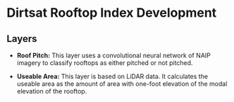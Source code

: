 # Dirtsat Rooftop Index Development

## Layers
- **Roof Pitch:** This layer uses a convolutional neural network of NAIP imagery to classify rooftops as either pitched or not pitched.

- **Useable Area:** This layer is based on LiDAR data. It calculates the useable area as the amount of area with one-foot elevation of the modal elevation of the rooftop.